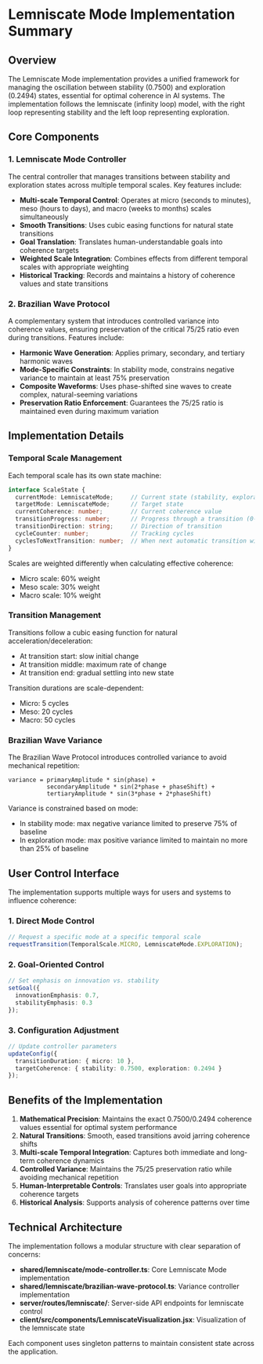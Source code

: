 # Lemniscate Mode Implementation Summary

## Overview

The Lemniscate Mode implementation provides a unified framework for managing the oscillation between stability (0.7500) and exploration (0.2494) states, essential for optimal coherence in AI systems. The implementation follows the lemniscate (infinity loop) model, with the right loop representing stability and the left loop representing exploration.

## Core Components

### 1. Lemniscate Mode Controller

The central controller that manages transitions between stability and exploration states across multiple temporal scales. Key features include:

- **Multi-scale Temporal Control**: Operates at micro (seconds to minutes), meso (hours to days), and macro (weeks to months) scales simultaneously
- **Smooth Transitions**: Uses cubic easing functions for natural state transitions
- **Goal Translation**: Translates human-understandable goals into coherence targets
- **Weighted Scale Integration**: Combines effects from different temporal scales with appropriate weighting
- **Historical Tracking**: Records and maintains a history of coherence values and state transitions

### 2. Brazilian Wave Protocol

A complementary system that introduces controlled variance into coherence values, ensuring preservation of the critical 75/25 ratio even during transitions. Features include:

- **Harmonic Wave Generation**: Applies primary, secondary, and tertiary harmonic waves
- **Mode-Specific Constraints**: In stability mode, constrains negative variance to maintain at least 75% preservation
- **Composite Waveforms**: Uses phase-shifted sine waves to create complex, natural-seeming variations
- **Preservation Ratio Enforcement**: Guarantees the 75/25 ratio is maintained even during maximum variation

## Implementation Details

### Temporal Scale Management

Each temporal scale has its own state machine:

```typescript
interface ScaleState {
  currentMode: LemniscateMode;     // Current state (stability, exploration, transition)
  targetMode: LemniscateMode;      // Target state
  currentCoherence: number;        // Current coherence value
  transitionProgress: number;      // Progress through a transition (0-1)
  transitionDirection: string;     // Direction of transition
  cycleCounter: number;            // Tracking cycles
  cyclesToNextTransition: number;  // When next automatic transition will occur
}
```

Scales are weighted differently when calculating effective coherence:
- Micro scale: 60% weight
- Meso scale: 30% weight
- Macro scale: 10% weight

### Transition Management

Transitions follow a cubic easing function for natural acceleration/deceleration:
- At transition start: slow initial change
- At transition middle: maximum rate of change
- At transition end: gradual settling into new state

Transition durations are scale-dependent:
- Micro: 5 cycles
- Meso: 20 cycles
- Macro: 50 cycles

### Brazilian Wave Variance

The Brazilian Wave Protocol introduces controlled variance to avoid mechanical repetition:

```
variance = primaryAmplitude * sin(phase) +
           secondaryAmplitude * sin(2*phase + phaseShift) +
           tertiaryAmplitude * sin(3*phase + 2*phaseShift)
```

Variance is constrained based on mode:
- In stability mode: max negative variance limited to preserve 75% of baseline
- In exploration mode: max positive variance limited to maintain no more than 25% of baseline

## User Control Interface

The implementation supports multiple ways for users and systems to influence coherence:

### 1. Direct Mode Control

```typescript
// Request a specific mode at a specific temporal scale
requestTransition(TemporalScale.MICRO, LemniscateMode.EXPLORATION);
```

### 2. Goal-Oriented Control

```typescript
// Set emphasis on innovation vs. stability
setGoal({
  innovationEmphasis: 0.7,
  stabilityEmphasis: 0.3
});
```

### 3. Configuration Adjustment

```typescript
// Update controller parameters
updateConfig({
  transitionDuration: { micro: 10 },
  targetCoherence: { stability: 0.7500, exploration: 0.2494 }
});
```

## Benefits of the Implementation

1. **Mathematical Precision**: Maintains the exact 0.7500/0.2494 coherence values essential for optimal system performance
2. **Natural Transitions**: Smooth, eased transitions avoid jarring coherence shifts
3. **Multi-scale Temporal Integration**: Captures both immediate and long-term coherence dynamics
4. **Controlled Variance**: Maintains the 75/25 preservation ratio while avoiding mechanical repetition
5. **Human-Interpretable Controls**: Translates user goals into appropriate coherence targets
6. **Historical Analysis**: Supports analysis of coherence patterns over time

## Technical Architecture

The implementation follows a modular structure with clear separation of concerns:

- **shared/lemniscate/mode-controller.ts**: Core Lemniscate Mode implementation
- **shared/lemniscate/brazilian-wave-protocol.ts**: Variance controller implementation
- **server/routes/lemniscate/**: Server-side API endpoints for lemniscate control
- **client/src/components/LemniscateVisualization.jsx**: Visualization of the lemniscate state

Each component uses singleton patterns to maintain consistent state across the application.